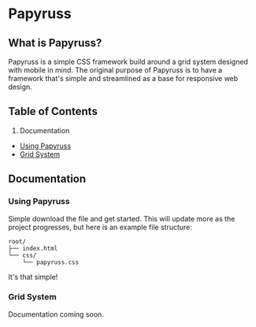 # Papyruss

## What is Papyruss?
Papyruss is a simple CSS framework build around a grid system designed with mobile in mind. The original purpose of Papyruss is to have a framework that's simple and streamlined as a base for responsive web design.

## Table of Contents
1. Documentation
  * [Using Papyruss](#using-papyruss)
  * [Grid System](#grid-system)

## Documentation

### Using Papyruss
Simple download the file and get started. This will update more as the project progresses, but here is an example file structure:

```
root/
├── index.html
└── css/
    └── papyruss.css
```

It's that simple!

### Grid System
Documentation coming soon.
